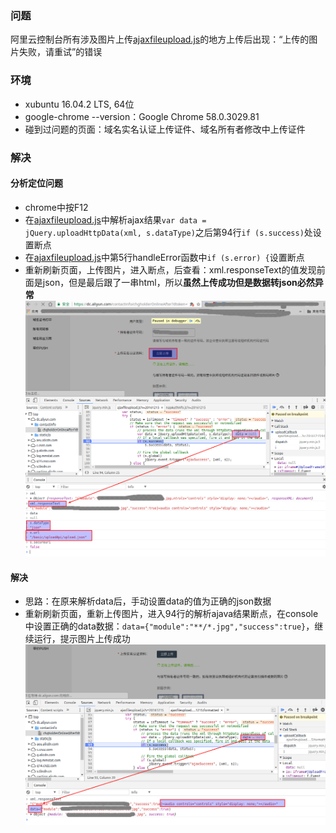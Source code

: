 ### 问题
阿里云控制台所有涉及图片上传[ajaxfileupload.js][]的地方上传后出现：“上传的图片失败，请重试”的错误

### 环境
- xubuntu 16.04.2 LTS, 64位
- google-chrome --version：Google Chrome 58.0.3029.81
- 碰到过问题的页面：域名实名认证上传证件、域名所有者修改中上传证件

### 解决
#### 分析定位问题
- chrome中按F12
- 在[ajaxfileupload.js][]中解析ajax结果`var data = jQuery.uploadHttpData(xml, s.dataType)`之后第94行`if (s.success)`处设置断点
- 在[ajaxfileupload.js][]中第5行handleError函数中`if (s.error) {`设置断点
- 重新刷新页面，上传图片，进入断点，后查看：xml.responseText的值发现前面是json，但是最后跟了一串html，所以**虽然上传成功但是数据转json必然异常**
![解析调试](img/阿里云图片上传-解析.png)


#### 解决
- 思路：在原来解析data后，手动设置data的值为正确的json数据
- 重新刷新页面，重新上传图片，进入94行的解析ajava结果断点，在console中设置正确的data数据：`data={"module":"**/*.jpg","success":true}`，继续运行，提示图片上传成功
![解析修复](img/阿里云图片上传-修复.png)

[ajaxfileupload.js]: https://dc.aliyun.com/static/js/ajaxfileupload.js?v=20161215